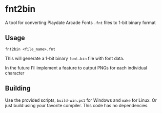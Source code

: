 # fnt2bin
A tool for converting Playdate Arcade Fonts `.fnt` files to 1-bit binary format

## Usage
```
fnt2bin <file_name>.fnt
```

This will generate a 1-bit binary `font.bin` file with font data.

In the future I'll implement a feature to output PNGs for each individual character

## Building
Use the provided scripts, `build-win.ps1` for Windows and `make` for Linux. Or just build using your favorite compiler. This code has no dependencies
